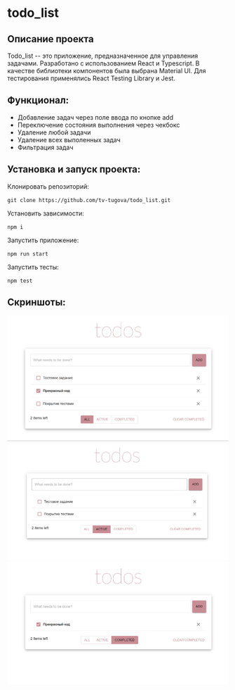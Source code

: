 # todo_list

## Описание проекта

Todo_list -- это приложение, предназначенное для управления задачами. Разработано с использованием React и Typescript. В качестве библиотеки компонентов была выбрана Material UI. Для тестирования применялись React Testing Library и Jest.

## Функционал:

- Добавление задач через поле ввода по кнопке add
- Переключение состояния выполнения через чекбокс
- Удаление любой задачи
- Удаление всех выполенных задач
- Фильтрация задач

## Установка и запуск проекта:

Клонировать репозиторий:

    git clone https://github.com/tv-tugova/todo_list.git

Установить зависимости:

    npm i

Запустить приложение:

    npm run start

Запустить тесты:

    npm test

## Скриншоты:

![all](./screenshots/all.png)
![active](./screenshots/active.png)
![completed](./screenshots/completed.png)
